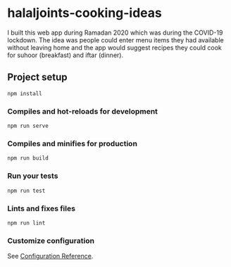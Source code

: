# halaljoints-cooking-ideas

I built this web app during Ramadan 2020 which was during the COVID-19 lockdown. The idea was people could enter menu items they had available without leaving home and the app would suggest recipes they could cook for suhoor (breakfast) and iftar (dinner).

## Project setup
```
npm install
```

### Compiles and hot-reloads for development
```
npm run serve
```

### Compiles and minifies for production
```
npm run build
```

### Run your tests
```
npm run test
```

### Lints and fixes files
```
npm run lint
```

### Customize configuration
See [Configuration Reference](https://cli.vuejs.org/config/).
